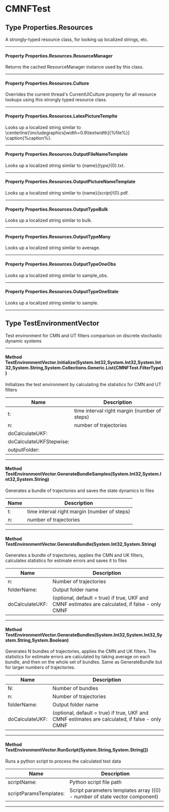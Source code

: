 # CMNFTest #

## Type Properties.Resources

 A strongly-typed resource class, for looking up localized strings, etc. 



---
#### Property Properties.Resources.ResourceManager

 Returns the cached ResourceManager instance used by this class. 



---
#### Property Properties.Resources.Culture

 Overrides the current thread's CurrentUICulture property for all resource lookups using this strongly typed resource class. 



---
#### Property Properties.Resources.LatexPictureTemplte

 Looks up a localized string similar to \centerline{\includegraphics[width=0.9\textwidth]{%file%}} \caption{%caption%}. 



---
#### Property Properties.Resources.OutputFileNameTemplate

 Looks up a localized string similar to {name}_{type}_{0}.txt. 



---
#### Property Properties.Resources.OutputPictureNameTemplate

 Looks up a localized string similar to {name}_{script}_{0}.pdf. 



---
#### Property Properties.Resources.OutputTypeBulk

 Looks up a localized string similar to bulk. 



---
#### Property Properties.Resources.OutputTypeMany

 Looks up a localized string similar to average. 



---
#### Property Properties.Resources.OutputTypeOneObs

 Looks up a localized string similar to sample_obs. 



---
#### Property Properties.Resources.OutputTypeOneState

 Looks up a localized string similar to sample. 



---
## Type TestEnvironmentVector

 Test environment for CMN and UT filters comparison on discrete stochastic dynamic systems 



---
#### Method TestEnvironmentVector.Initialize(System.Int32,System.Int32,System.Int32,System.String,System.Collections.Generic.List{CMNFTest.FilterType})

 Initializes the test environment by calculating the statistics for CMN and UT filters 

|Name | Description |
|-----|------|
|t: |time interval right margin (number of steps)|
|n: |number of trajectories|
|doCalculateUKF: ||
|doCalculateUKFStepwise: ||
|outputFolder: ||


---
#### Method TestEnvironmentVector.GenerateBundleSamples(System.Int32,System.Int32,System.String)

 Generates a bundle of trajectories and saves the state dynamics to files 

|Name | Description |
|-----|------|
|t: |time interval right margin (number of steps)|
|n: |number of trajectories|


---
#### Method TestEnvironmentVector.GenerateBundle(System.Int32,System.String)

 Generates a bundle of trajectories, applies the CMN and UK filters, calculates statistics for estimate errors and saves it to files 

|Name | Description |
|-----|------|
|n: |Number of trajectories|
|folderName: |Output folder name|
|doCalculateUKF: |(optional, default = true) if true, UKF and CMNF estimates are calculated, if false - only CMNF |


---
#### Method TestEnvironmentVector.GenerateBundles(System.Int32,System.Int32,System.String,System.Boolean)

 Generates N bundles of trajectories, applies the CMN and UK filters. The statistics for estimate errors are calculated by taking average on each bundle, and then on the whole set of bundles. Same as GenerateBundle but for larger numbers of trajectories. 

|Name | Description |
|-----|------|
|N: |Number of bundles|
|n: |Number of trajectories|
|folderName: |Output folder name|
|doCalculateUKF: |(optional, default = true) if true, UKF and CMNF estimates are calculated, if false - only CMNF |


---
#### Method TestEnvironmentVector.RunScript(System.String,System.String[])

 Runs a python script to process the calculated test data 

|Name | Description |
|-----|------|
|scriptName: |Python script file path|
|scriptParamsTemplates: |Script parameters templates array ({0} - number of state vector component)|


---


